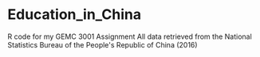 # Education_in_China
R code for my GEMC 3001 Assignment
All data retrieved from the National Statistics Bureau of the People's Republic of China (2016)
